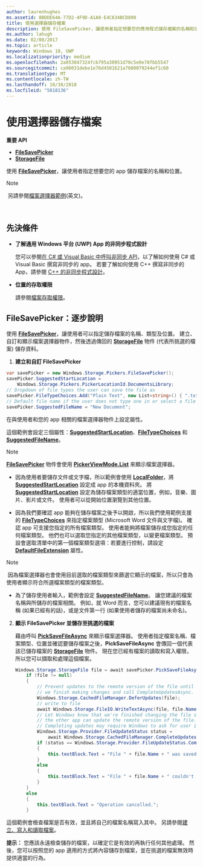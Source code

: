 ```yaml
---
author: laurenhughes
ms.assetid: 8BDDE64A-77D2-4F9D-A1A0-E4C634BCD890
title: 使用選擇器儲存檔案
description: 使用 FileSavePicker，讓使用者指定想要您的應用程式儲存檔案的名稱和位置。
ms.author: lahugh
ms.date: 02/08/2017
ms.topic: article
keywords: Windows 10, UWP
ms.localizationpriority: medium
ms.openlocfilehash: 2a053047324fcb795a30951d70c5e0e78fbb5547
ms.sourcegitcommit: ca96031debe1e76d4501621a7680079244ef1c60
ms.translationtype: MT
ms.contentlocale: zh-TW
ms.lasthandoff: 10/30/2018
ms.locfileid: "5818136"
---
```

# <a name="save-a-file-with-a-picker"></a>使用選擇器儲存檔案

**重要 API**

-   [**FileSavePicker**](https://msdn.microsoft.com/library/windows/apps/br207871)
-   [**StorageFile**](https://msdn.microsoft.com/library/windows/apps/br227171)

使用 [**FileSavePicker**](https://msdn.microsoft.com/library/windows/apps/br207871)，讓使用者指定想要您的 app 儲存檔案的名稱和位置。

> [!NOTE]
> 另請參閱[檔案選擇器範例](http://go.microsoft.com/fwlink/p/?linkid=619994)(英文)。

 

## <a name="prerequisites"></a>先決條件


-   **了解通用 Windows 平台 (UWP) App 的非同步程式設計**

    您可以參閱[在 C# 或 Visual Basic 中呼叫非同步 API](https://msdn.microsoft.com/library/windows/apps/mt187337)，以了解如何使用 C# 或 Visual Basic 撰寫非同步的 app。 若要了解如何使用 C++ 撰寫非同步的 App，請參閱 [C++ 的非同步程式設計](https://msdn.microsoft.com/library/windows/apps/mt187334)。

-   **位置的存取權限**

    請參閱[檔案存取權限](file-access-permissions.md)。

## <a name="filesavepicker-step-by-step"></a>FileSavePicker：逐步說明

使用 [**FileSavePicker**](https://msdn.microsoft.com/library/windows/apps/br207871)，讓使用者可以指定儲存檔案的名稱、類型及位置。 建立、自訂和顯示檔案選擇器物件，然後透過傳回的 [**StorageFile**](https://msdn.microsoft.com/library/windows/apps/br227171) 物件 (代表所挑選的檔案) 儲存資料。

1.  **建立和自訂 FileSavePicker**

```cs
var savePicker = new Windows.Storage.Pickers.FileSavePicker();
savePicker.SuggestedStartLocation =
    Windows.Storage.Pickers.PickerLocationId.DocumentsLibrary;
// Dropdown of file types the user can save the file as
savePicker.FileTypeChoices.Add("Plain Text", new List<string>() { ".txt" });
// Default file name if the user does not type one in or select a file to replace
savePicker.SuggestedFileName = "New Document";
```

在與使用者和您的 app 相關的檔案選擇器物件上設定屬性。

這個範例會設定三個屬性：[**SuggestedStartLocation**](https://msdn.microsoft.com/library/windows/apps/br207880)、[**FileTypeChoices**](https://msdn.microsoft.com/library/windows/apps/br207875) 和 [**SuggestedFileName**](https://msdn.microsoft.com/library/windows/apps/br207878)。

> [!NOTE]
>[**FileSavePicker**](https://msdn.microsoft.com/library/windows/apps/br207871) 物件會使用 [**PickerViewMode.List**](https://msdn.microsoft.com/library/windows/apps/br207891) 來顯示檔案選擇器。
     
- 因為使用者要儲存文件或文字檔，所以範例會使用 [**LocalFolder**](https://msdn.microsoft.com/library/windows/apps/br241621)，將 [**SuggestedStartLocation**](https://msdn.microsoft.com/library/windows/apps/br207880) 設定成 app 的本機資料夾。 將 [**SuggestedStartLocation**](https://msdn.microsoft.com/library/windows/apps/br207854) 設定為儲存檔案類型的適當位置，例如，音樂、圖片、影片或文件。 使用者可以從開始位置瀏覽到其他位置。

- 因為我們要確認 app 能夠在儲存檔案之後予以開啟，所以我們使用範例支援的 [**FileTypeChoices**](https://msdn.microsoft.com/library/windows/apps/br207875) 來指定檔案類型 (Microsoft Word 文件與文字檔)。 確認 app 可支援您指定的所有檔案類型。 使用者能夠將檔案儲存成您指定的任何檔案類型。 他們也可以選取您指定的其他檔案類型，以變更檔案類型。 預設會選取清單中的第一個檔案類型選項：若要進行控制，請設定 [**DefaultFileExtension**](https://msdn.microsoft.com/library/windows/apps/br207873) 屬性。

> [!NOTE]
> 因為檔案選擇器也會使用目前選取的檔案類型來篩選它顯示的檔案，所以只會為使用者顯示符合所選檔案類型的檔案類型。

- 為了儲存使用者輸入，範例會設定 [**SuggestedFileName**](https://msdn.microsoft.com/library/windows/apps/br207878)。 讓您建議的檔案名稱與所儲存的檔案相關。 例如，就 Word 而言，您可以建議現有的檔案名稱 (如果已經有的話)，或是文件第一行 (如果使用者儲存的檔案尚未命名)。

2.  **顯示 FileSavePicker 並儲存至挑選的檔案**

    藉由呼叫 [**PickSaveFileAsync**](https://msdn.microsoft.com/library/windows/apps/br207876) 來顯示檔案選擇器。 使用者指定檔案名稱、檔案類型、位置並確認要儲存檔案之後，**PickSaveFileAsync** 會傳回一個代表該已儲存檔案的 [**StorageFile**](https://msdn.microsoft.com/library/windows/apps/br227171) 物件。 現在您已經有檔案的讀取和寫入權限，所以您可以擷取和處理這個檔案。

    ```cs
    Windows.Storage.StorageFile file = await savePicker.PickSaveFileAsync();
        if (file != null)
        {
            // Prevent updates to the remote version of the file until
            // we finish making changes and call CompleteUpdatesAsync.
            Windows.Storage.CachedFileManager.DeferUpdates(file);
            // write to file
            await Windows.Storage.FileIO.WriteTextAsync(file, file.Name);
            // Let Windows know that we're finished changing the file so
            // the other app can update the remote version of the file.
            // Completing updates may require Windows to ask for user input.
            Windows.Storage.Provider.FileUpdateStatus status =
                await Windows.Storage.CachedFileManager.CompleteUpdatesAsync(file);
            if (status == Windows.Storage.Provider.FileUpdateStatus.Complete)
            {
                this.textBlock.Text = "File " + file.Name + " was saved.";
            }
            else
            {
                this.textBlock.Text = "File " + file.Name + " couldn't be saved.";
            }
        }
        else
        {
            this.textBlock.Text = "Operation cancelled.";
        }
    ```

這個範例會檢查檔案是否有效，並且將自己的檔案名稱寫入其中。 另請參閱[建立、寫入和讀取檔案](quickstart-reading-and-writing-files.md)。

**提示：** 您應該永遠檢查儲存的檔案，以確定它是有效的再執行任何其他處理。 然後，您可以按照您的 app 適用的方式將內容儲存到檔案，並在挑選的檔案無效時提供適當的行為。

